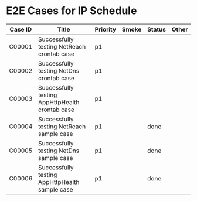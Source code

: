 # E2E Cases for IP Schedule

| Case ID | Title                                           | Priority | Smoke | Status |    Other    |
|---------|-------------------------------------------------|----------|-------|--------|-------------|
| C00001  | Successfully testing NetReach crontab case      | p1       |       |        |             |
| C00002  | Successfully testing NetDns crontab case        | p1       |       |        |             |
| C00003  | Successfully testing AppHttpHealth crontab case | p1       |       |        |             |
| C00004  | Successfully testing NetReach sample case       | p1       |       | done   |             |
| C00005  | Successfully testing NetDns sample case         | p1       |       | done   |             |
| C00006  | Successfully testing AppHttpHealth sample case  | p1       |       | done   |             |

